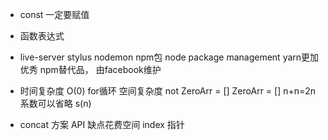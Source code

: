 - const 一定要赋值
- 函数表达式
- live-server stylus nodemon 
  npm包 node package
  management
  yarn更加优秀 npm替代品，
  由facebook维护

- 时间复杂度 O(0) for循环
  空间复杂度 not ZeroArr = [] ZeroArr = [] n+n=2n
  系数可以省略 s(n)
- concat 方案 API 缺点花费空间
  index 指针